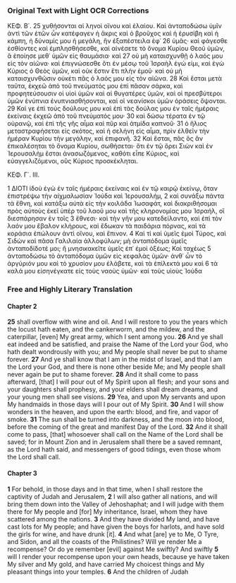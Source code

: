 ### Original Text with Light OCR Corrections

ΚΕΦ. Β΄.
25 χυθήσονται αἱ ληνοὶ οἴνου καὶ ἐλαίου. Καὶ ἀνταποδώσω ὑμῖν
ἀντὶ τῶν ἐτῶν ὧν κατέφαγεν ἡ ἄκρις καὶ ὁ βροῦχος καὶ ἡ ἐρυσίβη
καὶ ἡ κάμπη, ἡ δύναμίς μου ἡ μεγάλη, ἣν ἐξαπέστειλα ἐφ᾿
26 ὑμᾶς· καὶ φάγεσθε ἐσθίοντες καὶ ἐμπλησθήσεσθε, καὶ αἰνέσετε τὸ
ὄνομα Κυρίου Θεοῦ ὑμῶν, ἃ ἐποίησε μεθ᾿ ὑμῶν εἰς θαυμάσια· καὶ
27 οὐ μὴ καταισχυνθῇ ὁ λαός μου εἰς τὸν αἰῶνα· καὶ ἐπιγνώσεσθε
ὅτι ἐν μέσῳ τοῦ Ἰσραὴλ ἐγώ εἰμι, καὶ ἐγὼ Κύριος ὁ Θεὸς ὑμῶν,
καὶ οὐκ ἔστιν ἔτι πλὴν ἐμοῦ· καὶ οὐ μὴ καταισχυνθῶσιν οὐκέτι
πᾶς ὁ λαός μου εἰς τὸν αἰῶνα.
28 Καὶ ἔσται μετὰ ταῦτα, ἐκχεῶ ἀπὸ τοῦ πνεύματός μου ἐπὶ πᾶσαν
σάρκα, καὶ προφητεύσουσιν οἱ υἱοὶ ὑμῶν καὶ αἱ θυγατέρες ὑμῶν,
καὶ οἱ πρεσβύτεροι ὑμῶν ἐνύπνια ἐνυπνιασθήσονται, καὶ οἱ
νεανίσκοι ὑμῶν ὁράσεις ὄψονται.
29 Καὶ γε ἐπὶ τοὺς δούλους μου καὶ ἐπὶ τὰς δούλας μου ἐν ταῖς
ἡμέραις ἐκείναις ἐκχεῶ ἀπὸ τοῦ πνεύματός μου·
30 καὶ δώσω τέρατα ἐν τῷ οὐρανῷ, καὶ ἐπὶ τῆς γῆς αἷμα καὶ πῦρ
καὶ ἀτμίδα καπνοῦ·
31 ὁ ἥλιος μεταστραφήσεται εἰς σκότος, καὶ ἡ σελήνη εἰς αἷμα, πρὶν
ἐλθεῖν τὴν ἡμέραν Κυρίου τὴν μεγάλην, καὶ ἐπιφανῆ.
32 Καὶ ἔσται, πᾶς ὃς ἂν ἐπικαλέσηται τὸ ὄνομα Κυρίου, σωθήσεται·
ὅτι ἐν τῷ ὄρει Σιὼν καὶ ἐν Ἱερουσαλὴμ ἔσται ἀνασωζόμενος,
καθότι εἶπε Κύριος, καὶ εὐαγγελιζόμενοι, οὓς Κύριος προσκέκληται.

ΚΕΦ. Γ΄. ΙΙΙ.

1 ΔΙΟΤΙ ἰδοὺ ἐγὼ ἐν ταῖς ἡμέραις ἐκείναις καὶ ἐν τῷ καιρῷ
ἐκείνῳ, ὅταν ἐπιστρέψω τὴν αἰχμαλωσίαν Ἰούδα καὶ Ἱερουσαλήμ,
2 καὶ συνάξω πάντα τὰ ἔθνη, καὶ κατάξω αὐτὰ εἰς τὴν κοιλάδα
Ἰωσαφάτ, καὶ διακριθήσομαι πρὸς αὐτοὺς ἐκεῖ ὑπὲρ τοῦ λαοῦ
μου καὶ τῆς κληρονομίας μου Ἰσραήλ, οἳ διεσπάρησαν ἐν τοῖς
3 ἔθνεσι· καὶ τὴν γῆν μου κατεδείλαντο, καὶ ἐπὶ τὸν λαόν μου ἔβαλον
κλήρους, καὶ ἔδωκαν τὰ παιδάρια πόρνας, καὶ τὰ κοράσια
ἐπώλουν ἀντὶ οἴνου, καὶ ἔπινον.
4 Καὶ τί καὶ ὑμεῖς ἐμοὶ Τύρος, καὶ Σιδὼν καὶ πᾶσα Γαλιλαία
ἀλλοφύλων; μὴ ἀνταπόδομα ὑμεῖς ἀνταποδίδοτέ μοι; ἢ μνησικακεῖτε
ὑμεῖς ἐπ᾿ ἐμοὶ ὀξέως; Καὶ ταχέως
5 ἀνταποδώσω τὸ ἀνταπόδομα ὑμῶν εἰς κεφαλὰς ὑμῶν· ἀνθ᾿ ὧν τὸ
ἀργύριόν μου καὶ τὸ χρυσίον μου ἐλάβετε, καὶ τὰ ἐπίλεκτά μου καὶ
6 τὰ καλά μου εἰσηνέγκατε εἰς τοὺς ναοὺς ὑμῶν· καὶ τοὺς υἱοὺς Ἰούδα

### Free and Highly Literary Translation

#### Chapter 2

**25** shall overflow with wine and oil. And I will restore to you the years which the locust hath eaten, and the cankerworm, and the mildew, and the caterpillar, [even] My great army, which I sent among you.
**26** And ye shall eat indeed and be satisfied, and praise the Name of the Lord your God, who hath dealt wondrously with you; and My people shall never be put to shame forever.
**27** And ye shall know that I am in the midst of Israel, and that I am the Lord your God, and there is none other beside Me; and My people shall never again be put to shame forever.
**28** And it shall come to pass afterward, [that] I will pour out of My Spirit upon all flesh; and your sons and your daughters shall prophesy, and your elders shall dream dreams, and your young men shall see visions.
**29** Yea, and upon My servants and upon My handmaids in those days will I pour out of My Spirit.
**30** And I will show wonders in the heaven, and upon the earth: blood, and fire, and vapor of smoke.
**31** The sun shall be turned into darkness, and the moon into blood, before the coming of the great and manifest Day of the Lord.
**32** And it shall come to pass, [that] whosoever shall call on the Name of the Lord shall be saved; for in Mount Zion and in Jerusalem shall there be a saved remnant, as the Lord hath said, and messengers of good tidings, even those whom the Lord shall call.

#### Chapter 3

**1** For behold, in those days and in that time, when I shall restore the captivity of Judah and Jerusalem,
**2** I will also gather all nations, and will bring them down into the Valley of Jehoshaphat; and I will judge with them there for My people and [for] My inheritance, Israel, whom they have scattered among the nations.
**3** And they have divided My land, and have cast lots for My people; and have given the boys for harlots, and have sold the girls for wine, and have drunk [it].
**4** And what [are] ye to Me, O Tyre, and Sidon, and all the coasts of the Philistines? Will ye render Me a recompense? Or do ye remember [evil] against Me swiftly? And swiftly
**5** will I render your recompense upon your own heads, because ye have taken My silver and My gold, and have carried My choicest things and My pleasant things into your temples.
**6** And the children of Judah